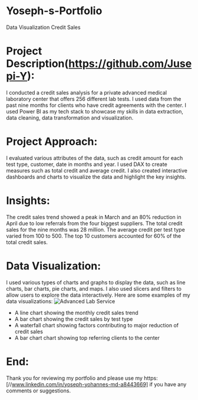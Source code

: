 # Yoseph-s-Portfolio
Data Visualization Credit Sales
# Project Description(https://github.com/Jusepi-Y): 
I conducted a credit sales analysis for a private advanced medical laboratory center that offers 256 different lab tests. I used data from the past nine months for clients who have credit agreements with the center. I used Power BI as my tech stack to showcase my skills in data extraction, data cleaning, data transformation and visualization.

# Project Approach: 
I evaluated various attributes of the data, such as credit amount for each test type, customer, date in months and year. I used DAX to create measures such as total credit and average credit. I also created interactive dashboards and charts to visualize the data and highlight the key insights.

# Insights: 
The credit sales trend showed a peak in March and an 80% reduction in April due to low referrals from the four biggest suppliers. The total credit sales for the nine months was 28 million. The average credit per test type varied from 100 to 500. The top 10 customers accounted for 60% of the total credit sales.

# Data Visualization: 
I used various types of charts and graphs to display the data, such as line charts, bar charts, pie charts, and maps. I also used slicers and filters to allow users to explore the data interactively. Here are some examples of my data visualizations:
![Advanced Lab Service](https://github.com/Jusepi-Y/Yoseph-s-Portfolio/assets/141574296/e9fcf850-2994-44e4-8d45-5adedbd86c5e)

- A line chart showing the monthly credit sales trend
- A bar chart showing the credit sales by test type
- A waterfall chart showing factors contributing to major reduction of credit sales
- A bar chart chart showing top referring clients to the center

# End: 
Thank you for reviewing my portfolio and please use my https:[//www.linkedin.com/in/yoseph-yohannes-md-a8443669] if you have any comments or suggestions.
